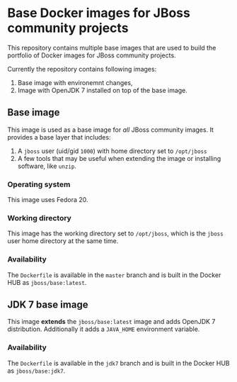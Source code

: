 # Base Docker images for JBoss community projects

This repository contains multiple base images that are used to build the portfolio of Docker images for JBoss community projects. 

Currently the repository contains following images:

1. Base image with environemnt changes,
2. Image with OpenJDK 7 installed on top of the base image.

## Base image

This image is used as a base image for *all* JBoss community images. It provides a base layer that includes:

1. A `jboss` user (uid/gid `1000`) with home directory set to `/opt/jboss`
2. A few tools that may be useful when extending the image or installing software, like `unzip`.

### Operating system

This image uses Fedora 20.

### Working directory

This image has the working directory set to `/opt/jboss`, which is the `jboss` user home directory at the same time.

### Availability

The `Dockerfile` is available in the `master` branch and is built in the Docker HUB as `jboss/base:latest`.

## JDK 7 base image

This image **extends** the `jboss/base:latest` image and adds OpenJDK 7 distribution. Additionally it adds a `JAVA_HOME` environment variable.

### Availability

The `Dockerfile` is available in the `jdk7` branch and is built in the Docker HUB as `jboss/base:jdk7`.
